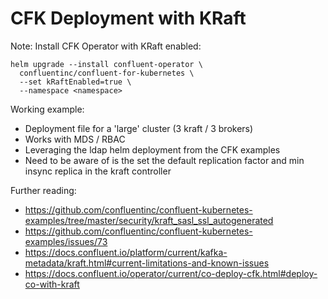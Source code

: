 # CFK Deployment with KRaft

Note:
Install CFK Operator with KRaft enabled:
```shell
helm upgrade --install confluent-operator \
  confluentinc/confluent-for-kubernetes \
  --set kRaftEnabled=true \
  --namespace <namespace>
```

Working example:
- Deployment file for a 'large' cluster (3 kraft / 3 brokers)
- Works with MDS / RBAC
- Leveraging the ldap helm deployment from the CFK examples
- Need to be aware of is the set the default replication factor and min insync replica in the kraft controller

Further reading:
- https://github.com/confluentinc/confluent-kubernetes-examples/tree/master/security/kraft_sasl_ssl_autogenerated
- https://github.com/confluentinc/confluent-kubernetes-examples/issues/73
- https://docs.confluent.io/platform/current/kafka-metadata/kraft.html#current-limitations-and-known-issues
- https://docs.confluent.io/operator/current/co-deploy-cfk.html#deploy-co-with-kraft
